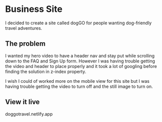 # Business Site

I decided to create a site called dogGO for people wanting dog-friendly travel adventures. 

## The problem

I wanted my hero video to have a header nav and stay put while scrolling down to the FAQ and Sign Up form. However I was having trouble getting the video and header to place properly and it took a lot of googling before finding the solution in z-index property. 

I wish I could of worked more on the mobile view for this site but I was having trouble getting the video to turn off and the still image to turn on.

## View it live

doggotravel.netlify.app
